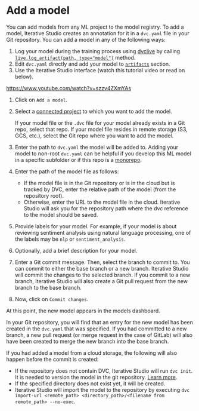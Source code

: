 # Add a model

You can add models from any ML project to the model registry. To add a model,
Iterative Studio creates an annotation for it in a `dvc.yaml` file in your Git
repository. You can add a model in any of the following ways:

1. Log your model during the training process using [dvclive] by calling
   [`live.log_artifact(path, type="model")`][log_artifact] method.
2. Edit `dvc.yaml` directly and add your model to [`artifacts`] section.
3. Use the Iterative Studio interface (watch this tutorial video or read on
   below).

https://www.youtube.com/watch?v=szzv4ZXmYAs

1. Click on `Add a model`.

2. Select a [connected project] to which you want to add the model.

   <admon>

   If your model file or the `.dvc` file for your model already exists in a Git
   repo, select that repo. If your model file resides in remote storage (S3,
   GCS, etc.), select the Git repo where you want to add the model.

   </admon>

3. Enter the path to `dvc.yaml` the model will be added to. Adding your model to
   non-root `dvc.yaml` can be helpful if you develop this ML model in a specific
   subfolder or if this repo is a
   [monorepo](/doc/studio/user-guide/projects-and-experiments/configure-a-project#monorepo).

4. Enter the path of the model file as follows:

   - If the model file is in the Git repository or is in the cloud but is
     tracked by DVC, enter the relative path of the model (from the repository
     root).
   - Otherwise, enter the URL to the model file in the cloud. Iterative Studio
     will ask you for the repository path where the dvc reference to the model
     should be saved.

5. Provide labels for your model. For example, if your model is about reviewing
   sentiment analysis using natural language processing, one of the labels may
   be `nlp` or `sentiment_analysis`.

6. Optionally, add a brief description for your model.

7. Enter a Git commit message. Then, select the branch to commit to. You can
   commit to either the base branch or a new branch. Iterative Studio will
   commit the changes to the selected branch. If you commit to a new branch,
   Iterative Studio will also create a Git pull request from the new branch to
   the base branch.

8. Now, click on `Commit changes`.

At this point, the new model appears in the models dashboard.

In your Git repository, you will find that an entry for the new model has been
created in the `dvc.yaml` that was specified. If you had committed to a new
branch, a new pull request (or merge request in the case of GitLab) will also
have been created to merge the new branch into the base branch.

If you had added a model from a cloud storage, the following will also happen
before the commit is created:

- If the repository does not contain DVC, Iterative Studio will run `dvc init`.
  It is needed to version the model in the git repository.
  [Learn more](/doc/command-reference/init).
- If the specified directory does not exist yet, it will be created.
- Iterative Studio will import the model to the repository by executing
  `dvc import-url <remote_path> <directory_path>/<filename from remote_path> --no-exec`.

[connected project]:
  /doc/studio/user-guide/projects-and-experiments/create-a-project
[gto]: /doc/gto
[dvclive]: /doc/dvclive
[log_artifact]: /doc/dvclive/live/log_artifact
[`artifacts`]: /doc/user-guide/project-structure/dvcyaml-files#artifacts
